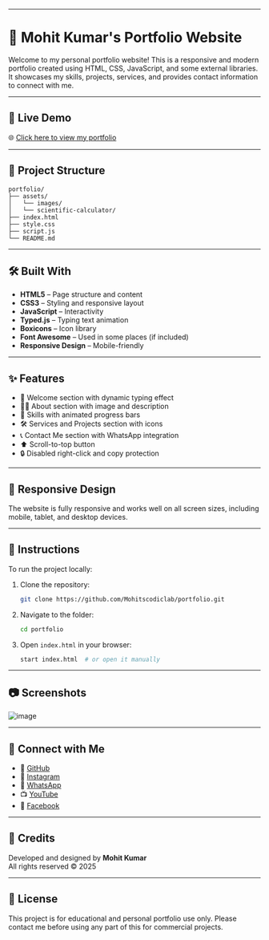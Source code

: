 
---

# 💼 Mohit Kumar's Portfolio Website

Welcome to my personal portfolio website! This is a responsive and modern portfolio created using HTML, CSS, JavaScript, and some external libraries. It showcases my skills, projects, services, and provides contact information to connect with me.

---

## 🚀 Live Demo

🌐 [Click here to view my portfolio](https://mohitscodiclab.github.io/Portfolio/) 

---

## 📂 Project Structure

```
portfolio/
├── assets/
│   └── images/
│   └── scientific-calculator/
├── index.html
├── style.css
├── script.js
└── README.md

```
---

## 🛠️ Built With

- **HTML5** – Page structure and content
- **CSS3** – Styling and responsive layout
- **JavaScript** – Interactivity
- **Typed.js** – Typing text animation
- **Boxicons** – Icon library
- **Font Awesome** – Used in some places (if included)
- **Responsive Design** – Mobile-friendly

---

## ✨ Features

- 👋 Welcome section with dynamic typing effect
- 👨‍💻 About section with image and description
- 🧠 Skills with animated progress bars
- 🛠️ Services and Projects section with icons
- 📞 Contact Me section with WhatsApp integration
- ⬆️ Scroll-to-top button
- 🔒 Disabled right-click and copy protection

---

## 📱 Responsive Design

The website is fully responsive and works well on all screen sizes, including mobile, tablet, and desktop devices.

---

## 📜 Instructions

To run the project locally:

1. Clone the repository:
   ```bash
   git clone https://github.com/Mohitscodiclab/portfolio.git
   ```

2. Navigate to the folder:
   ```bash
   cd portfolio
   ```

3. Open `index.html` in your browser:
   ```bash
   start index.html  # or open it manually
   ```

---

## 📷 Screenshots

![image](https://github.com/user-attachments/assets/bed9003b-537d-439e-875a-ef48124dd78c)


---

## 🤝 Connect with Me

- 🔗 [GitHub](https://github.com/Mohitscodiclab)
- 📸 [Instagram](https://www.instagram.com/official_mohit_10x/)
- 💬 [WhatsApp](https://wa.me/9471866129)
- 📺 [YouTube](https://youtube.com/@mohitscodiclab?sub_confirmation=1)
- 📘 [Facebook](https://www.facebook.com/share/1F4veY4QkA/)

---

## 🧠 Credits

Developed and designed by **Mohit Kumar**<br>
All rights reserved © 2025

---

## 📄 License

This project is for educational and personal portfolio use only. Please contact me before using any part of this for commercial projects.
